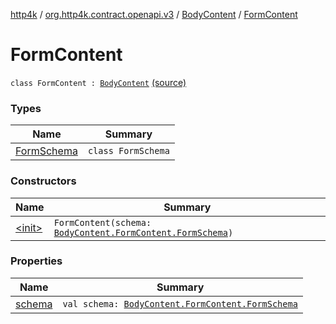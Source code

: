 [http4k](../../../index.md) / [org.http4k.contract.openapi.v3](../../index.md) / [BodyContent](../index.md) / [FormContent](./index.md)

# FormContent

`class FormContent : `[`BodyContent`](../index.md) [(source)](https://github.com/http4k/http4k/blob/master/http4k-contract/src/main/kotlin/org/http4k/contract/openapi/v3/model.kt#L54)

### Types

| Name | Summary |
|---|---|
| [FormSchema](-form-schema/index.md) | `class FormSchema` |

### Constructors

| Name | Summary |
|---|---|
| [&lt;init&gt;](-init-.md) | `FormContent(schema: `[`BodyContent.FormContent.FormSchema`](-form-schema/index.md)`)` |

### Properties

| Name | Summary |
|---|---|
| [schema](schema.md) | `val schema: `[`BodyContent.FormContent.FormSchema`](-form-schema/index.md) |
